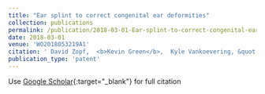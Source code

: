 ```yaml
---
title: "Ear splint to correct congenital ear deformities"
collection: publications
permalink: /publication/2018-03-01-Ear-splint-to-correct-congenital-ear-deformities
date: 2018-03-01
venue: 'WO2018053219A1'
citation: ' David Zopf,  <b>Kevin Green</b>,  Kyle Vankoevering, &quot;Ear splint to correct congenital ear deformities.&quot; WO2018053219A1, 2018.'
publication_type: 'patent'
---
```

Use [Google Scholar](https://scholar.google.com/scholar?q=Ear+splint+to+correct+congenital+ear+deformities){:target="_blank"} for full citation